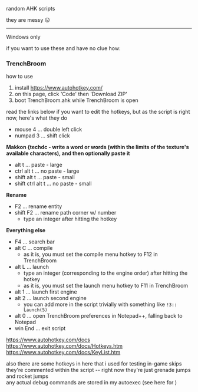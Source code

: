 random AHK scripts

they are messy 😛 

- - - - -

Windows only

if you want to use these and have no clue how:

### TrenchBroom
how to use
1. install https://www.autohotkey.com/
2. on this page, click 'Code' then 'Download ZIP'
3. boot TrenchBroom.ahk while TrenchBroom is open

read the links below if you want to edit the hotkeys, but
as the script is right now, here's what they do
- mouse 4	... double left click
- numpad 3 ... shift click

**Makkon {techdc - write a word or words (within the limits of the texture's available characters), and then optionally paste it**
- alt t	... paste	- large
- ctrl alt t ... no paste - large
- shift alt t	... paste	- small
- shift ctrl alt t ...	no paste - small

**Rename**
- F2 ... rename entity
- shift F2 ... rename path corner w/ number
  - type an integer after hitting the hotkey

**Everything else**
- F4 ... search bar
- alt C	... compile
  - as it is, you must set the compile menu hotkey to F12 in TrenchBroom
- alt L	... launch
  - type an integer (corresponding to the engine order) after hitting the hotkey
  - as it is, you must set the launch menu hotkey to F11 in TrenchBroom
- alt 1	... launch first engine
- alt 2	... launch second engine
  - you can add more in the script trivially with something like `!3:: Launch(5)`
- alt 0	 ... open TrenchBroom preferences in Notepad++, falling back to Notepad
- win End	... exit script

https://www.autohotkey.com/docs  
https://www.autohotkey.com/docs/Hotkeys.htm  
https://www.autohotkey.com/docs/KeyList.htm  

also there are some hotkeys in here that i used for testing in-game skips  
they're commented within the script -- right now they're just grenade jumps and rocket jumps  
any actual debug commands are stored in my autoexec (see here for )
